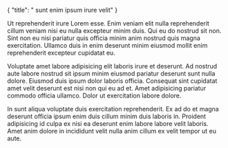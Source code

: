 {
  "title": " sunt enim ipsum irure velit"
}

Ut reprehenderit irure Lorem esse. Enim veniam elit nulla reprehenderit cillum veniam nisi eu nulla excepteur minim duis. Qui eu do nostrud sit non. Sint non eu nisi pariatur quis officia minim anim nostrud quis magna exercitation. Ullamco duis in enim deserunt minim eiusmod mollit enim reprehenderit excepteur cupidatat eu.

Voluptate amet labore adipisicing elit laboris irure et deserunt. Ad nostrud aute labore nostrud sit ipsum minim eiusmod pariatur deserunt sunt nulla dolore. Eiusmod duis ipsum dolor laboris officia. Consequat sint cupidatat amet velit deserunt est nisi non qui eu ad et. Amet adipisicing pariatur commodo officia ullamco. Dolor ut exercitation labore dolore.

In sunt aliqua voluptate duis exercitation reprehenderit. Ex ad do et magna deserunt officia ipsum enim duis cillum minim duis laboris in. Proident adipisicing id culpa ex nisi ea deserunt enim labore labore velit laboris. Amet anim dolore in incididunt velit nulla anim cillum ex velit tempor ut eu aute.